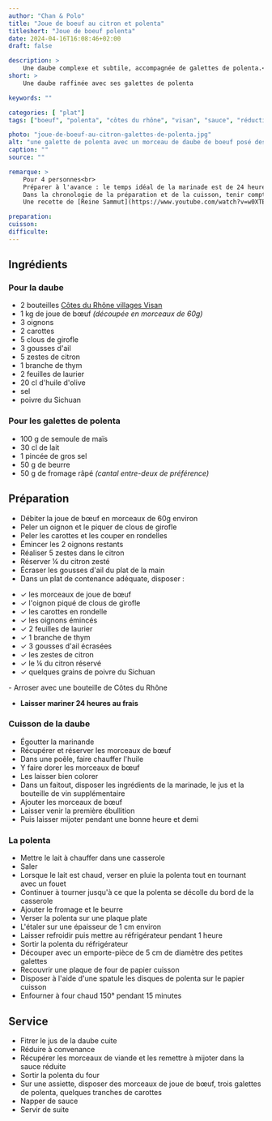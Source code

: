 ```yaml
---
author: "Chan & Polo"
title: "Joue de boeuf au citron et polenta"
titleshort: "Joue de boeuf polenta"
date: 2024-04-16T16:08:46+02:00
draft: false

description: >
    Une daube complexe et subtile, accompagnée de galettes de polenta.<br>Un plat complet à déguster en toutes saisons
short: >
    Une daube raffinée avec ses galettes de polenta

keywords: ""

categories: [ "plat"]
tags: ["boeuf", "polenta", "côtes du rhône", "visan", "sauce", "réduction", "citron", "galette", "Sichuan"]

photo: "joue-de-boeuf-au-citron-galettes-de-polenta.jpg"
alt: "une galette de polenta avec un morceau de daube de boeuf posé dessus"
caption: ""
source: ""

remarque: >
    Pour 4 personnes<br>
    Préparer à l'avance : le temps idéal de la marinade est de 24 heures<br>
    Dans la chronologie de la préparation et de la cuisson, tenir compte des temps de repos de la polenta et de cuisson de la daube et des galettes de polenta<br>
    Une recette de [Reine Sammut](https://www.youtube.com/watch?v=w0XTEnPeQHk)

preparation: 
cuisson: 
difficulte:
---
```



## Ingrédients
### Pour la daube
- 2 bouteilles [Côtes du Rhône villages Visan](https://www.vins-rhone.com/vignobles/appellations/visan)
- 1 kg de joue de bœuf *(découpée en morceaux de 60g)*
- 3 oignons
- 2 carottes
- 5 clous de girofle
- 3 gousses d'ail
- 5 zestes de citron
- 1 branche de thym
- 2 feuilles de laurier
- 20 cl d'huile d'olive
- sel
- poivre du Sichuan
### Pour les galettes de polenta
- 100 g de semoule de maïs
- 30 cl de lait
- 1 pincée de gros sel
- 50 g de beurre
- 50 g de fromage râpé *(cantal entre-deux de préférence)*

## Préparation 
- Débiter la joue de b&oelig;uf en morceaux de 60g environ
- Peler un oignon et le piquer de clous de girofle
- Peler les carottes et les couper en rondelles
- Émincer les 2 oignons restants
- Réaliser 5 zestes dans le citron
- Réserver &frac14; du citron zesté
- Écraser les gousses d'ail du plat de la main
- Dans un plat de contenance adéquate, disposer :
<ul class="pl-6 list-none" >
  <li>&#x2713; les morceaux de joue de b&oelig;uf</li>
  <li>&#x2713; l'oignon piqué de clous de girofle</li>
  <li>&#x2713; les carottes en rondelle</li>
  <li>&#x2713; les oignons émincés</li>
  <li>&#x2713; 2 feuilles de laurier</li>
  <li>&#x2713; 1 branche de thym</li>
  <li>&#x2713; 3 gousses d'ail écrasées</li>
  <li>&#x2713; les zestes de citron</li>
  <li>&#x2713; le &frac14; du citron réservé</li>
  <li>&#x2713; quelques grains de poivre du Sichuan</li>
</ul>
- Arroser avec une bouteille de Côtes du Rhône

- **Laisser mariner 24 heures au frais**

### Cuisson de la daube
- Égoutter la marinande
- Récupérer et réserver les morceaux de b&oelig;uf
- Dans une poêle, faire chauffer l'huile
- Y faire dorer les morceaux de b&oelig;uf
- Les laisser bien colorer
- Dans un faitout, disposer les ingrédients de la marinade, le jus et la bouteille de vin supplémentaire
- Ajouter les morceaux de b&oelig;uf
- Laisser venir la première ébullition
- Puis laisser mijoter pendant une bonne heure et demi
### La polenta
- Mettre le lait à chauffer dans une casserole
- Saler
- Lorsque le lait est chaud, verser en pluie la polenta tout en tournant avec un fouet
- Continuer à tourner jusqu'à ce que la polenta se décolle du bord de la casserole
- Ajouter le fromage et le beurre
- Verser la polenta sur une plaque plate
- L'étaler sur une épaisseur de 1 cm environ
- Laisser refroidir puis mettre au réfrigérateur pendant 1 heure
- Sortir la polenta du réfrigérateur
- Découper avec un emporte-pièce de 5 cm de diamètre des petites galettes
- Recouvrir une plaque de four de papier cuisson
- Disposer à l'aide d'une spatule les disques de polenta sur le papier cuisson
- Enfourner à four chaud 150° pendant 15 minutes
## Service
- Fitrer le jus de la daube cuite
- Réduire à convenance
- Récupérer les morceaux de viande et les remettre à mijoter dans la sauce réduite
- Sortir la polenta du four
- Sur une assiette, disposer des morceaux de joue de b&oelig;uf, trois galettes de polenta, quelques tranches de carottes
- Napper de sauce
- Servir de suite

